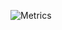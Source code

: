 ![Metrics](https://metrics.lecoq.io/deMGoncalves?template=classic&discussions=1&isocalendar=1&languages=1&introduction=1&stars=1&people=1&gists=1&followup=1&lines=1&activity=1&achievements=1&notable=1&repositories=1&pagespeed=1&repositories=100&repositories.batch=100&repositories.forks=false&repositories.affiliations=owner&isocalendar.duration=half-year&languages.limit=8&languages.sections=most-used&languages.colors=github&languages.threshold=0%25&languages.indepth=false&languages.categories=markup%2C%20programming&languages.recent.categories=markup%2C%20programming&languages.recent.load=300&languages.recent.days=14&introduction.title=true&stars.limit=4&people.limit=24&people.size=28&people.types=followers%2C%20following&people.identicons=false&people.shuffle=false&followup.sections=repositories&activity.limit=5&activity.load=300&activity.days=14&activity.filter=all&activity.visibility=all&activity.timestamps=false&achievements.threshold=C&achievements.secrets=true&achievements.display=detailed&achievements.limit=0&notable.repositories=false&pagespeed.url=.user.website&pagespeed.detailed=false&pagespeed.screenshot=false&config.timezone=America%2FSao_Paulo)
